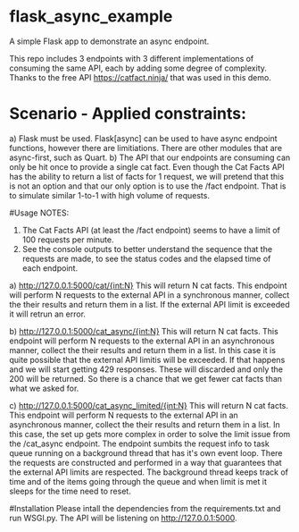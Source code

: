 # flask_async_example
A simple Flask app to demonstrate an async endpoint.

This repo includes 3 endpoints with 3 different implementations of consuming the same API, each by adding some degree of complexity.
Thanks to the free API https://catfact.ninja/ that was used in this demo.

# Scenario - Applied constraints:
a) Flask must be used. Flask[async] can be used to have async endpoint functions, however there are limitiations. There are other modules that are async-first, such as Quart.
b) The API that our endpoints are consuming can only be hit once to provide a single cat fact. Even though the Cat Facts API has the ability to return a list of facts for 1 request, we will pretend that this is not an option and that our only option is to use the /fact endpoint. That is to simulate similar 1-to-1 with high volume of requests.



#Usage
NOTES: 
1) The Cat Facts API (at least the /fact endpoint) seems to have a limit of 100 requests per minute.
2) See the console outputs to better understand the sequence that the requests are made, to see the status codes and the elapsed time of each endpoint.

a) http://127.0.0.1:5000/cat/{int:N}
 This will return N cat facts. This endpoint will perform N requests to the external API in a synchronous manner, collect the their results and return them in a list. If the external API limit is exceeded it will retrun an error.
 
b) http://127.0.0.1:5000/cat_async/{int:N}
 This will return N cat facts. This endpoint will perform N requests to the external API in an asynchronous manner, collect the their results and return them in a list. In this case it is quite possible that the external API limitis will be exceeded. If that happens and we will start getting 429 responses. These will discarded and only the 200 will be returned. So there is a chance that we get fewer cat facts than what we asked for.
 
c) http://127.0.0.1:5000/cat_async_limited/{int:N}
 This will return N cat facts. This endpoint will perform N requests to the external API in an asynchronous manner, collect the their results and return them in a list. In this case, the set up gets more complex in order to solve the limit issue from the /cat_async endpoint. The endpoint sumbits the request info to task queue running on a background thread that has it's own event loop. There the requests are constructed and performed in a way that guarantees that the external API limits are respected. The background thread keeps track of time and of the items going through the queue and when limit is met it sleeps for the time need to reset.
 
#Installation
Please intall the dependencies from the requirements.txt and run WSGI.py. The API will be listening on http://127.0.0.1:5000.

